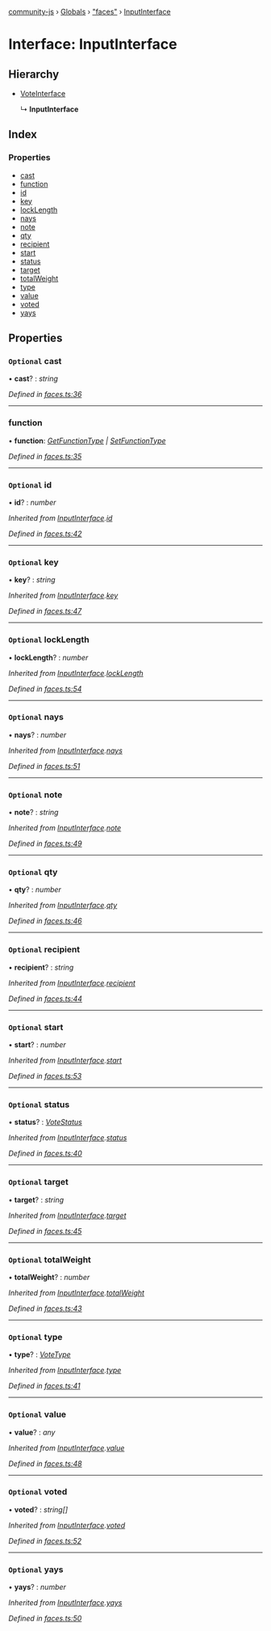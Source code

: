 [community-js](../README.md) › [Globals](../globals.md) › ["faces"](../modules/_faces_.md) › [InputInterface](_faces_.inputinterface.md)

# Interface: InputInterface

## Hierarchy

* [VoteInterface](_faces_.voteinterface.md)

  ↳ **InputInterface**

## Index

### Properties

* [cast](_faces_.inputinterface.md#optional-cast)
* [function](_faces_.inputinterface.md#function)
* [id](_faces_.inputinterface.md#optional-id)
* [key](_faces_.inputinterface.md#optional-key)
* [lockLength](_faces_.inputinterface.md#optional-locklength)
* [nays](_faces_.inputinterface.md#optional-nays)
* [note](_faces_.inputinterface.md#optional-note)
* [qty](_faces_.inputinterface.md#optional-qty)
* [recipient](_faces_.inputinterface.md#optional-recipient)
* [start](_faces_.inputinterface.md#optional-start)
* [status](_faces_.inputinterface.md#optional-status)
* [target](_faces_.inputinterface.md#optional-target)
* [totalWeight](_faces_.inputinterface.md#optional-totalweight)
* [type](_faces_.inputinterface.md#optional-type)
* [value](_faces_.inputinterface.md#optional-value)
* [voted](_faces_.inputinterface.md#optional-voted)
* [yays](_faces_.inputinterface.md#optional-yays)

## Properties

### `Optional` cast

• **cast**? : *string*

*Defined in [faces.ts:36](https://github.com/CommunityXYZ/community-js/blob/5b18796/src/faces.ts#L36)*

___

###  function

• **function**: *[GetFunctionType](../modules/_faces_.md#getfunctiontype) | [SetFunctionType](../modules/_faces_.md#setfunctiontype)*

*Defined in [faces.ts:35](https://github.com/CommunityXYZ/community-js/blob/5b18796/src/faces.ts#L35)*

___

### `Optional` id

• **id**? : *number*

*Inherited from [InputInterface](_faces_.inputinterface.md).[id](_faces_.inputinterface.md#optional-id)*

*Defined in [faces.ts:42](https://github.com/CommunityXYZ/community-js/blob/5b18796/src/faces.ts#L42)*

___

### `Optional` key

• **key**? : *string*

*Inherited from [InputInterface](_faces_.inputinterface.md).[key](_faces_.inputinterface.md#optional-key)*

*Defined in [faces.ts:47](https://github.com/CommunityXYZ/community-js/blob/5b18796/src/faces.ts#L47)*

___

### `Optional` lockLength

• **lockLength**? : *number*

*Inherited from [InputInterface](_faces_.inputinterface.md).[lockLength](_faces_.inputinterface.md#optional-locklength)*

*Defined in [faces.ts:54](https://github.com/CommunityXYZ/community-js/blob/5b18796/src/faces.ts#L54)*

___

### `Optional` nays

• **nays**? : *number*

*Inherited from [InputInterface](_faces_.inputinterface.md).[nays](_faces_.inputinterface.md#optional-nays)*

*Defined in [faces.ts:51](https://github.com/CommunityXYZ/community-js/blob/5b18796/src/faces.ts#L51)*

___

### `Optional` note

• **note**? : *string*

*Inherited from [InputInterface](_faces_.inputinterface.md).[note](_faces_.inputinterface.md#optional-note)*

*Defined in [faces.ts:49](https://github.com/CommunityXYZ/community-js/blob/5b18796/src/faces.ts#L49)*

___

### `Optional` qty

• **qty**? : *number*

*Inherited from [InputInterface](_faces_.inputinterface.md).[qty](_faces_.inputinterface.md#optional-qty)*

*Defined in [faces.ts:46](https://github.com/CommunityXYZ/community-js/blob/5b18796/src/faces.ts#L46)*

___

### `Optional` recipient

• **recipient**? : *string*

*Inherited from [InputInterface](_faces_.inputinterface.md).[recipient](_faces_.inputinterface.md#optional-recipient)*

*Defined in [faces.ts:44](https://github.com/CommunityXYZ/community-js/blob/5b18796/src/faces.ts#L44)*

___

### `Optional` start

• **start**? : *number*

*Inherited from [InputInterface](_faces_.inputinterface.md).[start](_faces_.inputinterface.md#optional-start)*

*Defined in [faces.ts:53](https://github.com/CommunityXYZ/community-js/blob/5b18796/src/faces.ts#L53)*

___

### `Optional` status

• **status**? : *[VoteStatus](../modules/_faces_.md#votestatus)*

*Inherited from [InputInterface](_faces_.inputinterface.md).[status](_faces_.inputinterface.md#optional-status)*

*Defined in [faces.ts:40](https://github.com/CommunityXYZ/community-js/blob/5b18796/src/faces.ts#L40)*

___

### `Optional` target

• **target**? : *string*

*Inherited from [InputInterface](_faces_.inputinterface.md).[target](_faces_.inputinterface.md#optional-target)*

*Defined in [faces.ts:45](https://github.com/CommunityXYZ/community-js/blob/5b18796/src/faces.ts#L45)*

___

### `Optional` totalWeight

• **totalWeight**? : *number*

*Inherited from [InputInterface](_faces_.inputinterface.md).[totalWeight](_faces_.inputinterface.md#optional-totalweight)*

*Defined in [faces.ts:43](https://github.com/CommunityXYZ/community-js/blob/5b18796/src/faces.ts#L43)*

___

### `Optional` type

• **type**? : *[VoteType](../modules/_faces_.md#votetype)*

*Inherited from [InputInterface](_faces_.inputinterface.md).[type](_faces_.inputinterface.md#optional-type)*

*Defined in [faces.ts:41](https://github.com/CommunityXYZ/community-js/blob/5b18796/src/faces.ts#L41)*

___

### `Optional` value

• **value**? : *any*

*Inherited from [InputInterface](_faces_.inputinterface.md).[value](_faces_.inputinterface.md#optional-value)*

*Defined in [faces.ts:48](https://github.com/CommunityXYZ/community-js/blob/5b18796/src/faces.ts#L48)*

___

### `Optional` voted

• **voted**? : *string[]*

*Inherited from [InputInterface](_faces_.inputinterface.md).[voted](_faces_.inputinterface.md#optional-voted)*

*Defined in [faces.ts:52](https://github.com/CommunityXYZ/community-js/blob/5b18796/src/faces.ts#L52)*

___

### `Optional` yays

• **yays**? : *number*

*Inherited from [InputInterface](_faces_.inputinterface.md).[yays](_faces_.inputinterface.md#optional-yays)*

*Defined in [faces.ts:50](https://github.com/CommunityXYZ/community-js/blob/5b18796/src/faces.ts#L50)*
